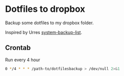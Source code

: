 # Dotfiles to dropbox

Backup some dotfiles to my dropbox folder.

Inspired by Urres [system-backup-list](https://github.com/urre/system-backup-list).

## Crontab

Run every 4 hour

```bash
0 */4 * * * /path-to/dotfilesbackup > /dev/null 2>&1
```
